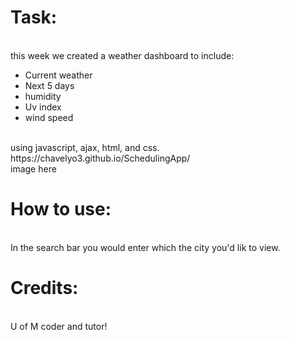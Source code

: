 <h1>Task:</h1><br>
this week we created a weather dashboard to include: 
<ul>
<li>Current weather</li>
<li>Next 5 days</li>
<li>humidity</li>
<li>Uv index</li>
<li>wind speed</li>
</ul>
<br>using javascript, ajax, html, and css. 
<br>
https://chavelyo3.github.io/SchedulingApp/
<br>
image here
<br>
<h1>How to use: </h1><br>
In the search bar you would enter which the city you'd lik to view. 

<br>
<h1>Credits:</h1> <br>
U of M coder and tutor!